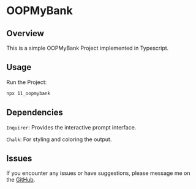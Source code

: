 # OOPMyBank

## Overview
This is a simple OOPMyBank Project implemented in Typescript.

## Usage
Run the Project:
```bash
npx 11_oopmybank
```

## Dependencies
`Inquirer`: Provides the interactive prompt interface.

`Chalk`: For styling and coloring the output.

## Issues
If you encounter any issues or have suggestions, please message me on the [GitHub](https://github.com/IqraZainab23).

